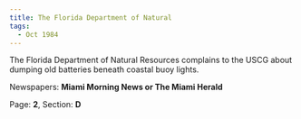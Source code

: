```yaml
---  
title: The Florida Department of Natural  
tags:  
  - Oct 1984  
---  
```

  
The Florida Department of Natural Resources complains to the USCG about dumping old batteries beneath coastal buoy lights.  
  
Newspapers: **Miami Morning News or The Miami Herald**  
  
Page: **2**, Section: **D** 
